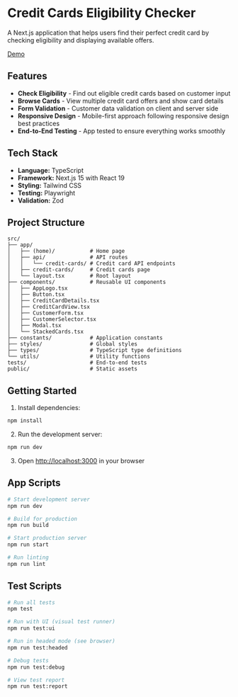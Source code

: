# Credit Cards Eligibility Checker

A Next.js application that helps users find their perfect credit card by checking eligibility and displaying available offers.

[Demo](https://credit-cards-app.vercel.app/) 

## Features

- **Check Eligibility** - Find out eligible credit cards based on customer input
- **Browse Cards** - View multiple credit card offers and show card details
- **Form Validation** - Customer data validation on client and server side
- **Responsive Design** - Mobile-first approach following responsive design best practices
- **End-to-End Testing** - App tested to ensure everything works smoothly

## Tech Stack

- **Language:** TypeScript
- **Framework:** Next.js 15 with React 19
- **Styling:** Tailwind CSS
- **Testing:** Playwright
- **Validation:** Zod

## Project Structure

```
src/
├── app/
│   ├── (home)/           # Home page
│   ├── api/              # API routes
│   │   └── credit-cards/ # Credit card API endpoints
│   ├── credit-cards/     # Credit cards page
│   └── layout.tsx        # Root layout
├── components/           # Reusable UI components
│   ├── AppLogo.tsx
│   ├── Button.tsx
│   ├── CreditCardDetails.tsx
│   ├── CreditCardView.tsx
│   ├── CustomerForm.tsx
│   ├── CustomerSelector.tsx
│   ├── Modal.tsx
│   └── StackedCards.tsx
├── constants/            # Application constants
├── styles/               # Global styles
├── types/                # TypeScript type definitions
└── utils/                # Utility functions
tests/                    # End-to-end tests
public/                   # Static assets
```

## Getting Started

1. Install dependencies:

```bash
npm install
```

2. Run the development server:

```bash
npm run dev
```

3. Open [http://localhost:3000](http://localhost:3000) in your browser

## App Scripts

```bash
# Start development server
npm run dev

# Build for production
npm run build

# Start production server
npm run start

# Run linting
npm run lint
```

## Test Scripts

```bash
# Run all tests
npm test

# Run with UI (visual test runner)
npm run test:ui

# Run in headed mode (see browser)
npm run test:headed

# Debug tests
npm run test:debug

# View test report
npm run test:report
```
